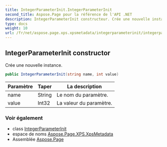 ```yaml
---
title: IntegerParameterInit.IntegerParameterInit
second_title: Aspose.Page pour la référence de l'API .NET
description: IntegerParameterInit constructeur. Crée une nouvelle instance.
type: docs
weight: 10
url: /fr/net/aspose.page.xps.xpsmetadata/integerparameterinit/integerparameterinit/
---
```

## IntegerParameterInit constructor

Crée une nouvelle instance.

```csharp
public IntegerParameterInit(string name, int value)
```

| Paramètre | Taper | La description |
| --- | --- | --- |
| name | String | Le nom du paramètre. |
| value | Int32 | La valeur du paramètre. |

### Voir également

* class [IntegerParameterInit](../)
* espace de noms [Aspose.Page.XPS.XpsMetadata](../../integerparameterinit/)
* Assemblée [Aspose.Page](../../../)


